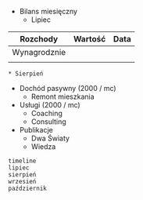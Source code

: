 * Bilans miesięczny
	* Lipiec

| Rozchody     | Wartość | Data |
| ------------ | ------- | ---- |
| Wynagrodznie |         |      |
|              |         |      |

	
	* Sierpień
* Dochód pasywny (2000 / mc)
	* Remont mieszkania
* Usługi (2000 / mc)
	* Coaching
	* Consulting
* Publikacje
	* Dwa Światy
	* Wiedza
```mermaid
timeline
lipiec
sierpień
wrzesień
październik
```

